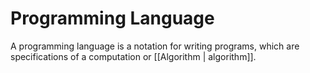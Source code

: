 # Programming Language
A programming language is a notation for writing programs, which are specifications of a computation or [[Algorithm | algorithm]].
 